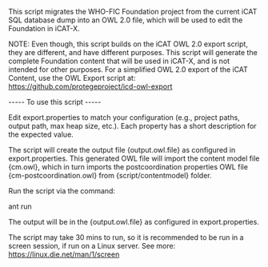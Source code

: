 This script migrates the WHO-FIC Foundation project from the current iCAT SQL database dump into an OWL 2.0 file, which will be used to edit the Foundation in iCAT-X. 

NOTE: Even though, this script builds on the iCAT OWL 2.0 export script, they are different, and have different purposes. This script will generate the complete Foundation content that will be used in iCAT-X, and is not intended for other purposes. For a simplified OWL 2.0 export of the iCAT Content, use the OWL Export script at:
https://github.com/protegeproject/icd-owl-export

----- To use this script -----

Edit export.properties to match your configuration (e.g., project paths, output path, max heap size, etc.). Each property has a short description for the expected value.

The script will create the output file {output.owl.file} as configured in export.properties. This generated OWL file will import the content model file {cm.owl}, which in turn imports the postcoordination properties OWL file {cm-postcoordination.owl} from {script/contentmodel} folder.


Run the script via the command:

 ant run

The output will be in the {output.owl.file} as configured in export.properties.


The script may take 30 mins to run, so it is recommended to be run in a screen session, if run on a Linux server. See more: https://linux.die.net/man/1/screen
